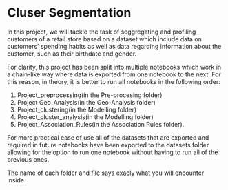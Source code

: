 # Cluser Segmentation

In this project, we will tackle the task of seggregating and profiling customers of a retail store based on a dataset which include data on customers' spending habits as well as data regarding information about the customer, such as their birthdate and gender.

For clarity, this project has been split into multiple notebooks which work in a chain-like way where data is exported from one notebook to the next. For this reason, in theory, it is better to run all notebooks in the following order: 
1) Project_preprocessing(in the Pre-procesing folder) 
2) Project Geo_Analysis(in the Geo-Analysis folder)
3) Project_clustering(in the Modelling folder)
4) Project_cluster_analysis(in the Modelling folder)
5) Project_Association_Rules(in the Association Rules folder). 

For more practical ease of use all of the datasets that are exported and required in future notebooks have been exported to the datasets folder allowing for the option to run one notebook without having to run all of the previous ones.

The name of each folder and file says exacly what you will encounter inside.

